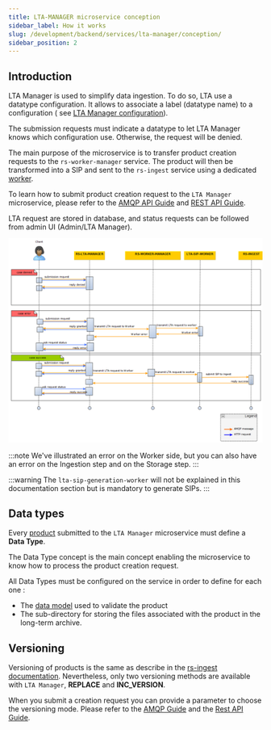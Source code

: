 ```yaml
---
title: LTA-MANAGER microservice conception
sidebar_label: How it works
slug: /development/backend/services/lta-manager/conception/
sidebar_position: 2
---
```


## Introduction

LTA Manager is used to simplify data ingestion. To do so,
LTA use a datatype configuration. It allows to associate a label (datatype name) to a configuration (
see [LTA Manager configuration](./configuration/lta-manager-import-export.md)).

The submission requests must indicate a datatype to let LTA Manager knows which configuration use.
Otherwise, the request will be denied.

The main purpose of the microservice is to transfer product creation requests to the `rs-worker-manager` service.
The product will then be transformed into a SIP and sent to the `rs-ingest` service using a
dedicated [worker](../../concepts/08-workers.md).

To learn how to submit product creation request to the `LTA Manager` microservice, please refer to
the [AMQP API Guide](./api-guides/amqp/amqp-submit-product.md) and [REST API Guide](./api-guides/rest/rest-create-product.mdx).

LTA request are stored in database, and status requests can be followed from admin UI (Admin/LTA Manager).

![conception_diagram.png](./src/conception_diagram.png)

:::note
We've illustrated an error on the Worker side, but you can also have an error on the Ingestion step and on the Storage
step.
:::

:::warning
The `lta-sip-generation-worker` will not be explained in this documentation section but is mandatory to generate SIPs.
:::

## Data types

Every [product](../../concepts/04-products.md) submitted to the `LTA Manager` microservice must define a **Data Type**.

The Data Type concept is the main concept enabling the microservice to know how to process the product creation request.

All Data Types must be configured on the service in order to define for each one :

- The [data model](../../concepts/09-meta-catalog.md) used to validate the product
- The sub-directory for storing the files associated with the product in the long-term archive.

## Versioning

Versioning of products is the same as describe in the [rs-ingest documentation](../ingest/conception.md#versioning).
Nevertheless, only two versioning methods are available with `LTA Manager`, **REPLACE** and **INC_VERSION**.

When you submit a creation request you can provide a parameter to choose the versioning mode. Please refer to
the [AMQP Guide](./api-guides/amqp/amqp-submit-product.md) and
the [Rest API Guide](./api-guides/rest/rest-create-product.mdx).